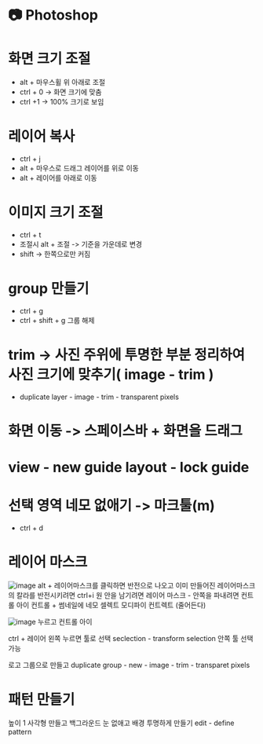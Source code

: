 # 📷 Photoshop

# 화면 크기 조절
- alt + 마우스휠 위 아래로 조절
- ctrl + 0 -> 화면 크기에 맞춤
- ctrl +1 -> 100% 크기로 보임

# 레이어 복사
- ctrl + j
- alt + 마우스로 드래그 레이어를 위로 이동
- alt + 레이어를 아래로 이동

# 이미지 크기 조절
- ctrl + t
- 조절시 alt + 조절 -> 기준을 가운데로 변경
- shift -> 한쪽으로만 커짐

# group 만들기
- ctrl + g
- ctrl + shift + g 그룹 해제

# trim -> 사진 주위에 투명한 부분 정리하여 사진 크기에 맞추기( image - trim )
- duplicate layer - image - trim - transparent pixels

# 화면 이동 -> 스페이스바 + 화면을 드래그

# view - new guide layout - lock guide

# 선택 영역 네모 없애기 -> 마크툴(m)
- ctrl + d

# 레이어 마스크
![image](https://github.com/aeiouzz/photoshop/assets/145514483/ad7c9fd0-556c-470e-a270-df030d40eafe)
alt + 레이어마스크를 클릭하면 반전으로 나오고
이미 만들어진 레이어마스크의 칼라를 반전시키려면 ctrl+i
원 안을 남기려면 레이어 마스크 - 안쪽을 파내려면 컨트롤 아이
컨트롤 + 썸네일에 네모 셀렉트 모디파이 컨트렉트 (줄어든다)

![image](https://github.com/aeiouzz/photoshop/assets/145514483/718cba68-a01f-4852-8ef4-755e260b3ae9)
누르고 컨트롤 아이


ctrl + 레이어 왼쪽 누르면 툴로 선택
seclection - transform selection 안쪽 툴 선택 가능
  
로고 그룹으로 만들고 duplicate group - new - image - trim - transparet pixels


# 패턴 만들기
높이 1 사각형 만들고 백그라운드 눈 없애고 배경 투명하게 만들기 edit - define pattern
